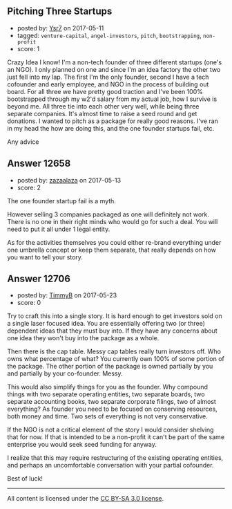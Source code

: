 ## Pitching Three Startups

- posted by: [Ysr7](https://stackexchange.com/users/5561931/ysr7) on 2017-05-11
- tagged: `venture-capital`, `angel-investors`, `pitch`, `bootstrapping`, `non-profit`
- score: 1

<p>Crazy Idea I know! I'm a non-tech founder of three different startups (one's an NGO). I only planned on one and since I'm an idea factory the other two just fell into my lap. The first I'm the only founder, second I have a tech cofounder and early employee, and NGO in the process of building out board. For all three we have pretty good traction and I've been 100% bootstrapped through my w2'd salary from my actual job, how I survive is beyond me. All three tie into each other very well, while being three separate companies.
It's almost time to raise a seed round and get donations. I wanted to pitch as a package for really good reasons. I've ran in my head the how are doing this, and the one founder startups fail, etc. </p>

<p>Any advice</p>



## Answer 12658

- posted by: [zazaalaza](https://stackexchange.com/users/4672194/zazaalaza) on 2017-05-13
- score: 2

<p>The one founder startup fail is a myth.</p>

<p>However selling 3 companies packaged as one will definitely not work. There is no one in their right minds who would go for such a deal. You will need to put it all under 1 legal entity.</p>

<p>As for the activities themselves you could either re-brand everything under one umbrella concept or keep them separate, that really depends on how you want to tell your story.</p>



## Answer 12706

- posted by: [TimmyB](https://stackexchange.com/users/8782762/timmyb) on 2017-05-23
- score: 0

<p>Try to craft this into a single story.  It is hard enough to get investors sold on a single laser focused idea.  You are essentially offering two (or three) dependent ideas that they must buy into.  If they have any concerns about one idea they won't buy into the package as a whole. </p>

<p>Then there is the cap table. Messy cap tables really turn investors off.  Who owns what percentage of what?  You currently own 100% of some portion of the package.  The other portion of the package is owned partially by you and partially by your co-founder.  Messy.</p>

<p>This would also simplify things for you as the founder.  Why compound things with two separate operating entities, two separate boards, two separate accounting books, two separate corporate filings, two of almost everything? As founder you need to be focused on conserving resources, both money and time.  Two sets of everything is not very conservative.</p>

<p>If the NGO is not a critical element of the story I would consider shelving that for now.  If that is intended to be a non-profit it can't be part of the same enterprise you would seek seed funding for anyway. </p>

<p>I realize that this may require restructuring of the existing operating entities, and perhaps an uncomfortable conversation with your partial cofounder.  </p>

<p>Best of luck!</p>




---

All content is licensed under the [CC BY-SA 3.0 license](https://creativecommons.org/licenses/by-sa/3.0/).
